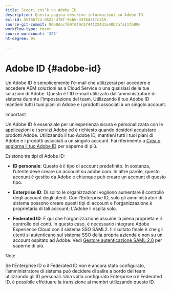 ```yaml
---
title: Scopri cos’è un Adobe ID
description: Questa pagina descrive informazioni su Adobe ID.
exl-id: 55f66f24-d523-4f8f-9cb6-337bd31fc315
source-git-commit: 96a0dacf69f6f9c5744f224d1a48b2afa11fb09e
workflow-type: tm+mt
source-wordcount: '323'
ht-degree: 0%

---
```


# Adobe ID {#adobe-id}

Un Adobe ID è semplicemente l&#39;e-mail che utilizzerai per accedere e accedere AEM soluzioni as a Cloud Service o una qualsiasi delle tue soluzioni di Adobe. Questo è l&#39;ID e-mail utilizzato dall&#39;amministratore di sistema durante l&#39;impostazione del team. Utilizzando il tuo Adobe ID mantieni tutti i tuoi piani di Adobe e i prodotti associati a un singolo account.

>[!IMPORTANT]
>Un Adobe ID è essenziale per un’esperienza sicura e personalizzata con le applicazioni e i servizi Adobe ed è richiesto quando desideri acquistare prodotti Adobe. Utilizzando il tuo Adobe ID, mantieni tutti i tuoi piani di Adobe e i prodotti associati a un singolo account. Fai riferimento a [Crea o aggiorna il tuo Adobe ID](https://helpx.adobe.com/ca/manage-account/using/create-update-adobe-id.html#HowtocreateorupdateyourAdobeID) per saperne di più.

Esistono tre tipi di Adobe ID:

* **ID personale**: Questo è il tipo di account predefinito. In sostanza, l’utente deve creare un account su adobe.com. In altre parole, questo account è gestito da Adobe e chiunque può creare un account di questo tipo.

* **Enterprise ID**: Di solito le organizzazioni vogliono aumentare il controllo degli account degli utenti. Con l&#39;Enterprise ID, solo gli amministratori di sistema possono creare questi tipi di account e l&#39;organizzazione è proprietaria di tali account; L&#39;Adobe li ospita solo.

* **Federated ID**: È qui che l&#39;organizzazione assume la piena proprietà e il controllo dei conti. In questo caso, è necessario integrare Adobe Experience Cloud con il sistema SSO SAML2. Il risultato finale è che gli utenti si autenticano sul sistema SSO della propria azienda e non su un account ospitato ad Adobe. Vedi [Gestore autenticazione SAML 2.0](https://experienceleague.adobe.com/docs/experience-manager-65/administering/security/saml-2-0-authenticationhandler.html?lang=en) per saperne di più.

>[!NOTE]
>Se l’Enterprise ID o il Federated ID non è ancora stato configurato, l’amministratore di sistema può decidere di salire a bordo del team utilizzando gli ID personali. Una volta configurato Enterprise o il Federated ID, è possibile effettuare la transizione ai membri utilizzando questo ID.
